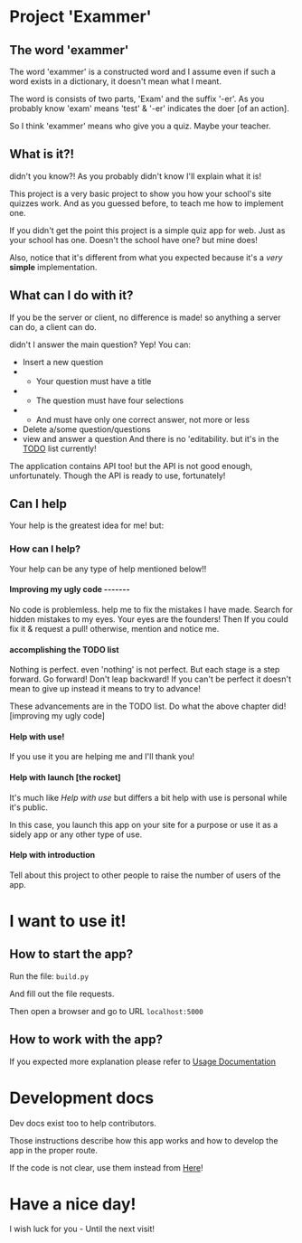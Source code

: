 Project 'Exammer'
==============

The word 'exammer'
------------------
The word 'exammer' is a constructed word and I assume even if such a word exists in a dictionary, it doesn't mean what I meant.

The word is consists of two parts, 'Exam' and the suffix '-er'.
As you probably know 'exam' means 'test' & '-er' indicates the doer [of an action].

So I think 'exammer' means who give you a quiz. Maybe your teacher.


What is it?!
-----------
didn't you know?! As you probably didn't know I'll explain what it is!

This project is a very basic project to show you how your school's site quizzes work. And as you guessed before, to teach me how to implement one.

If you didn't get the point this project is a simple quiz app for web. Just as your school has one. Doesn't the school have one? but mine does!

Also, notice that it's different from what you expected because it's a *very* __simple__ implementation.

What can I do with it?
-----------------------
If you be the server or client, no difference is made!
so anything a server can do, a client can do.

didn't I answer the main question? Yep!
You can:
* Insert a new question
* * Your question must have a title
* * The question must have four selections
* * And must have only one correct answer, not more or less
* Delete a/some question/questions
* view and answer a question
And there is no 'editability. but it's in the [TODO](TODO) list currently!

The application contains API too! but the API is not good enough, unfortunately.
Though the API is ready to use, fortunately!

Can I help
----------
Your help is the greatest idea for me! but:

### How can I help?
Your help can be any type of help mentioned below!!

#### Improving my ugly code -------
No code is problemless. help me to fix the mistakes I have made.
Search for hidden mistakes to my eyes. Your eyes are the founders!
Then If you could fix it & request a pull! otherwise, mention and notice me.

#### accomplishing the TODO list
Nothing is perfect. even 'nothing' is not perfect.
But each stage is a step forward.
Go forward! Don't leap backward!
If you can't be perfect it doesn't mean to give up instead it means to try to advance!

These advancements are in the TODO list. Do what the above chapter did! [improving my ugly code]

#### Help with use!
If you use it you are helping me and I'll thank you!

#### Help with launch [the rocket]
It's much like _Help with use_ but differs a bit
help with use is personal while it's public.

In this case, you launch this app on your site for a purpose
or use it as a sidely app or any other type of use.

#### Help with introduction
Tell about this project to other people to raise the number of users of the app.

I want to use it!
=============

How to start the app?
--------------
Run the file:
`build.py`

And fill out the file requests.

Then open a browser and go to URL `localhost:5000`

How to work with the app?
-------------------------
If you expected more explanation please refer to [Usage Documentation](docs/use)

# Development docs
Dev docs exist too to help contributors.

Those instructions describe how this app works and how to develop the app in the proper route.

If the code is not clear, use them instead from [Here](docs/dev)!


# Have a nice day!
I wish luck for you - Until the next visit!
